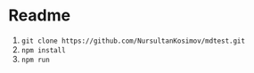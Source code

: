 # Readme
1. `git clone https://github.com/NursultanKosimov/mdtest.git`
1. `npm install`
1. `npm run`
